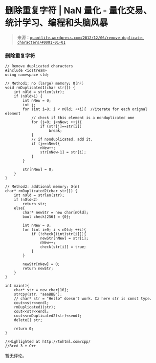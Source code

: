 <!--yml

分类：未分类

日期：2024-05-18 13:58:47

-->

# 删除重复字符 | NaN 量化 - 量化交易、统计学习、编程和头脑风暴

> 来源：[`quantlife.wordpress.com/2012/12/06/remove-duplicate-characters/#0001-01-01`](https://quantlife.wordpress.com/2012/12/06/remove-duplicate-characters/#0001-01-01)

### 删除重复字符

```
// Remove duplicated characters
#include <iostream>
using namespace std;

// Method1: no (large) memory; O(n²)
void rmDuplicated1(char str[]) {
    int nOld = strlen(str);
    if (nOld>1) {
        int nNew = 0;
        int j;
        for (int i=0; i < nOld; ++i){  //iterate for each orignal element
            // check if this element is a nonduplicated one
            for (j=0; j<nNew; ++j){
                if (str[j]==str[i])
                    break;
            }
            // if nonduplicated, add it. 
            if (j==nNew){
                nNew++;
                str[nNew-1] = str[i];
            }
        }

        str[nNew] = 0;
    }
}

// Method2: addtional memory; O(n)
char* rmDuplicated2(char str[]) {
    int nOld = strlen(str);
    if (nOld<2)
        return str;
    else{
        char* newStr = new char[nOld];
        bool check[256] = {0};

        int nNew = 0;
        for (int i=0; i < nOld; ++i){
            if (!check[(int)str[i]]){
                newStr[nNew] = str[i];
                nNew++;
                check[str[i]] = true;
            }
        }

        newStr[nNew] = 0;
        return newStr;
    }
}

int main(){
    char* str = new char[10];
    strcpy(str, "aaaBBB");
    // char* str = "Hello" doesn't work. Cz here str is const type.
    cout<<str<<endl;
    rmDuplicated1(str);
    cout<<str<<endl;
    cout<<rmDuplicated2(str)<<endl;
    delete[] str;

    return 0;
}

//Highlighted at http://tohtml.com/cpp/
//Bred 3 + C++
```

暂无评论。
